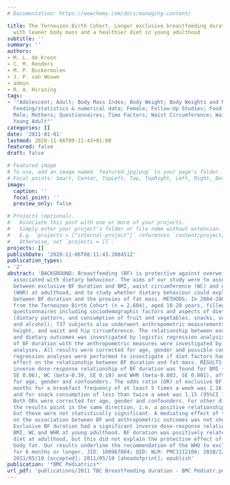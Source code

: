 ```yaml
---
# Documentation: https://wowchemy.com/docs/managing-content/

title: The Terneuzen Birth Cohort. Longer exclusive breastfeeding duration is associated
  with leaner body mass and a healthier diet in young adulthood
subtitle: ''
summary: ''
authors:
- M. L. de Kroon
- C. M. Renders
- M. P. Buskermolen
- J. P. van Wouwe
- admin
- R. A. Hirasing
tags:
- '"Adolescent; Adult; Body Mass Index; Body Weight; Body Weights and Measures; Breast
  Feeding/statistics & numerical data; Female; Follow-Up Studies; Food Habits; Humans;
  Male; Mothers; Questionnaires; Time Factors; Waist Circumference; Waist-Hip Ratio;
  Young Adult"'
categories: []
date: '2011-01-01'
lastmod: 2020-11-06T09:11:43+01:00
featured: false
draft: false

# Featured image
# To use, add an image named `featured.jpg/png` to your page's folder.
# Focal points: Smart, Center, TopLeft, Top, TopRight, Left, Right, BottomLeft, Bottom, BottomRight.
image:
  caption: ''
  focal_point: ''
  preview_only: false

# Projects (optional).
#   Associate this post with one or more of your projects.
#   Simply enter your project's folder or file name without extension.
#   E.g. `projects = ["internal-project"]` references `content/project/deep-learning/index.md`.
#   Otherwise, set `projects = []`.
projects: []
publishDate: '2020-11-06T08:11:43.208451Z'
publication_types:
- '2'
abstract: 'BACKGROUND: Breastfeeding (BF) is protective against overweight and is
  associated with dietary behaviour. The aims of our study were to assess the relationship
  between exclusive BF duration and BMI, waist circumference (WC) and waist-hip ratio
  (WHR) at adulthood, and to study whether dietary behaviour could explain the relationship
  between BF duration and the proxies of fat mass. METHODS: In 2004-2005, 822 subjects
  from the Terneuzen Birth Cohort (n = 2,604), aged 18-28 years, filled in postal
  questionnaires including sociodemographic factors and aspects of dietary behaviour
  (dietary pattern, and consumption of fruit and vegetables, snacks, sweetened beverages
  and alcohol); 737 subjects also underwent anthropometric measurements of weight,
  height, and waist and hip circumference. The relationship between exclusive BF duration
  and dietary outcomes was investigated by logistic regression analysis. The relationships
  of BF duration with the anthropometric measures were investigated by linear regression
  analyses. All results were corrected for age, gender and possible confounders. Finally,
  regression analyses were performed to investigate if diet factors had a mediating
  effect on the relationship between BF duration and fat mass. RESULTS: A significant
  inverse dose-response relationship of BF duration was found for BMI (beta-0.13,
  SE 0.06), WC (beta-0.39, SE 0.18) and WHR (beta-0.003, SE 0.001), after correction
  for age, gender and confounders. The odds ratio (OR) of exclusive BF duration in
  months for a breakfast frequency of at least 5 times a week was 1.16 (95%CI 1.06-1.27),
  and for snack consumption of less than twice a week was 1.15 (95%CI 1.06-1.25).
  Both ORs were corrected for age, gender and confounders. For other dietary outcomes,
  the results point in the same direction, i.e. a positive relationship with BF duration,
  but these were not statistically significant. A mediating effect of the diet factors
  on the association between BF and anthropometric outcomes was not shown. CONCLUSIONS:
  Exclusive BF duration had a significant inverse dose-response relationship with
  BMI, WC and WHR at young adulthood. BF duration was positively related to a healthier
  diet at adulthood, but this did not explain the protective effect of BF against
  body fat. Our results underline the recommendation of the WHO to exclusively breastfeed
  for 6 months or longer. JID: 100967804; OID: NLM: PMC3112108; 2010/12/28 [received];
  2011/05/10 [accepted]; 2011/05/10 [aheadofprint]; epublish'
publication: '*BMC Pediatrics*'
url_pdf: 'publications/2011 TBC Breastfeeding duration - BMC Pediatr.pdf'
---
```

